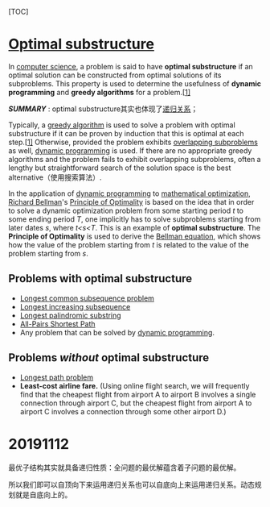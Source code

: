[TOC]



# [Optimal substructure](https://en.wikipedia.org/wiki/Optimal_substructure)

In [computer science](https://en.wikipedia.org/wiki/Computer_science), a problem is said to have **optimal substructure** if an optimal solution can be constructed from optimal solutions of its subproblems. This property is used to determine the usefulness of **dynamic programming** and **greedy algorithms** for a problem.[[1\]](https://en.wikipedia.org/wiki/Optimal_substructure#cite_note-cormen-1)

***SUMMARY*** : optimal substructure其实也体现了[递归关系](https://en.wikipedia.org/wiki/Recursion)；

Typically, a [greedy algorithm](https://en.wikipedia.org/wiki/Greedy_algorithm) is used to solve a problem with optimal substructure if it can be proven by induction that this is optimal at each step.[[1\]](https://en.wikipedia.org/wiki/Optimal_substructure#cite_note-cormen-1) Otherwise, provided the problem exhibits [overlapping subproblems](https://en.wikipedia.org/wiki/Overlapping_subproblem) as well, [dynamic programming](https://en.wikipedia.org/wiki/Dynamic_programming) is used. If there are no appropriate greedy algorithms and the problem fails to exhibit overlapping subproblems, often a lengthy but straightforward search of the solution space is the best alternative（使用搜索算法）.

In the application of [dynamic programming](https://en.wikipedia.org/wiki/Dynamic_programming) to [mathematical optimization](https://en.wikipedia.org/wiki/Optimization_(mathematics)), [Richard Bellman](https://en.wikipedia.org/wiki/Richard_Bellman)'s [Principle of Optimality](https://en.wikipedia.org/wiki/Principle_of_optimality) is based on the idea that in order to solve a dynamic optimization problem from some starting period *t* to some ending period *T*, one implicitly has to solve subproblems starting from later dates *s*, where *t<s<T*. This is an example of **optimal substructure**. The **Principle of Optimality** is used to derive the [Bellman equation](https://en.wikipedia.org/wiki/Bellman_equation), which shows how the value of the problem starting from *t* is related to the value of the problem starting from *s*.



## Problems with optimal substructure

- [Longest common subsequence problem](https://en.wikipedia.org/wiki/Longest_common_subsequence_problem)
- [Longest increasing subsequence](https://en.wikipedia.org/wiki/Longest_increasing_subsequence)
- [Longest palindromic substring](https://en.wikipedia.org/wiki/Longest_palindromic_substring)
- [All-Pairs Shortest Path](https://en.wikipedia.org/wiki/Shortest_path_problem#All-pairs_shortest_paths)
- Any problem that can be solved by [dynamic programming](https://en.wikipedia.org/wiki/Dynamic_programming).

## Problems *without* optimal substructure

- [Longest path problem](https://en.wikipedia.org/wiki/Longest_path_problem)
- **Least-cost airline fare.** (Using online flight search, we will frequently find that the cheapest flight from airport A to airport B involves a single connection through airport C, but the cheapest flight from airport A to airport C involves a connection through some other airport D.)

# 20191112

最优子结构其实就具备递归性质：全问题的最优解蕴含着子问题的最优解。

所以我们即可以自顶向下来运用递归关系也可以自底向上来运用递归关系。动态规划就是自底向上的。